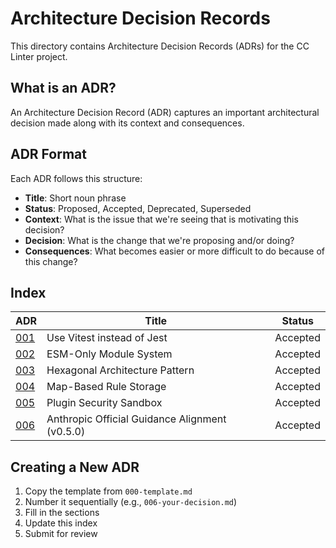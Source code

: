# Architecture Decision Records

This directory contains Architecture Decision Records (ADRs) for the CC Linter project.

## What is an ADR?

An Architecture Decision Record (ADR) captures an important architectural decision made along with its context and consequences.

## ADR Format

Each ADR follows this structure:

- **Title**: Short noun phrase
- **Status**: Proposed, Accepted, Deprecated, Superseded
- **Context**: What is the issue that we're seeing that is motivating this decision?
- **Decision**: What is the change that we're proposing and/or doing?
- **Consequences**: What becomes easier or more difficult to do because of this change?

## Index

| ADR                                      | Title                                          | Status   |
| ---------------------------------------- | ---------------------------------------------- | -------- |
| [001](001-vitest-over-jest.md)           | Use Vitest instead of Jest                     | Accepted |
| [002](002-esm-only-architecture.md)      | ESM-Only Module System                         | Accepted |
| [003](003-hexagonal-architecture.md)     | Hexagonal Architecture Pattern                 | Accepted |
| [004](004-map-based-rule-storage.md)     | Map-Based Rule Storage                         | Accepted |
| [005](005-plugin-security-sandbox.md)    | Plugin Security Sandbox                        | Accepted |
| [006](006-anthropic-alignment-v0.5.0.md) | Anthropic Official Guidance Alignment (v0.5.0) | Accepted |

## Creating a New ADR

1. Copy the template from `000-template.md`
2. Number it sequentially (e.g., `006-your-decision.md`)
3. Fill in the sections
4. Update this index
5. Submit for review
